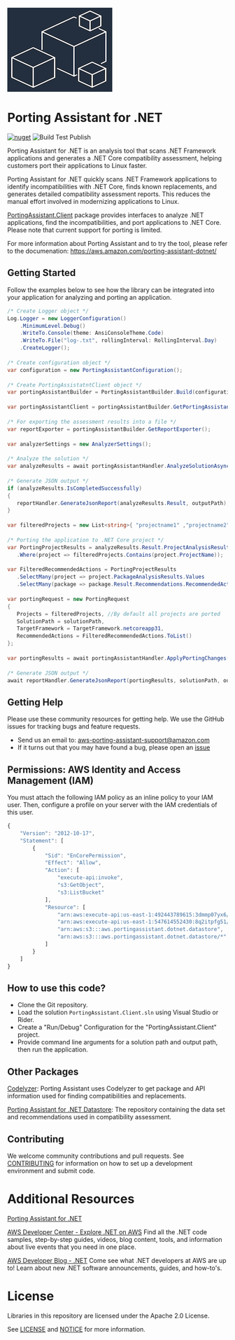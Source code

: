 ![Porting Assistant for .NET](./logo.png "Porting Assistant for .NET")

# Porting Assistant for .NET
[![nuget](https://img.shields.io/nuget/v/PortingAssistant.Client.svg)](https://www.nuget.org/packages/PortingAssistant.Client/)
![Build Test Publish](https://github.com/aws/porting-assistant-dotnet-client/workflows/Build%20Test%20Publish/badge.svg)
 
Porting Assistant for .NET is an analysis tool that scans .NET Framework applications and generates a .NET Core compatibility assessment, helping customers port their applications to Linux faster.
 
Porting Assistant for .NET quickly scans .NET Framework applications to identify incompatibilities with .NET Core, finds known replacements, and generates detailed compatibility assessment reports. This reduces the manual effort involved in modernizing applications to Linux.
 
[PortingAssistant.Client](https://www.nuget.org/packages/PortingAssistant.Client/) package provides interfaces to analyze .NET applications, find the incompatibilities, and port applications to .NET Core. Please note that current support for porting is limited.
 
For more information about Porting Assistant and to try the tool, please refer to the documenation: https://aws.amazon.com/porting-assistant-dotnet/

## Getting Started

Follow the examples below to see how the library can be integrated into your application for analyzing and porting an application.

```csharp
/* Create Logger object */
Log.Logger = new LoggerConfiguration()
    .MinimumLevel.Debug()
    .WriteTo.Console(theme: AnsiConsoleTheme.Code)
    .WriteTo.File("log-.txt", rollingInterval: RollingInterval.Day)
    .CreateLogger();

/* Create configuration object */
var configuration = new PortingAssistantConfiguration();

/* Create PortingAssistatntClient object */
var portingAssistantBuilder = PortingAssistantBuilder.Build(configuration, logger);

var portingAssistantClient = portingAssistantBuilder.GetPortingAssistant();

/* For exporting the assessment results into a file */
var reportExporter = portingAssistantBuilder.GetReportExporter();

var analyzerSettings = new AnalyzerSettings();

/* Analyze the solution */
var analyzeResults = await portingAssistantHandler.AnalyzeSolutionAsync(solutionPath, analyzerSettings);

/* Generate JSON output */
if (analyzeResults.IsCompletedSuccessfully)
{
   reportHandler.GenerateJsonReport(analyzeResults.Result, outputPath);
}

var filteredProjects = new List<string>{ "projectname1" ,"projectname2"} 

/* Porting the application to .NET Core project */
var PortingProjectResults = analyzeResults.Result.ProjectAnalysisResults
   .Where(project => filteredProjects.Contains(project.ProjectName));

var FilteredRecommendedActions = PortingProjectResults
   .SelectMany(project => project.PackageAnalysisResults.Values
   .SelectMany(package => package.Result.Recommendations.RecommendedActions));

var portingRequest = new PortingRequest
{
   Projects = filteredProjects, //By default all projects are ported
   SolutionPath = solutionPath,
   TargetFramework = TargetFramework.netcoreapp31,
   RecommendedActions = FilteredRecommendedActions.ToList()
};

var portingResults = await portingAssistantHandler.ApplyPortingChanges(portingRequest);

/* Generate JSON output */
await reportHandler.GenerateJsonReport(portingResults, solutionPath, outputPath);
```

## Getting Help

Please use these community resources for getting help. We use the GitHub issues
for tracking bugs and feature requests.

* Send us an email to: aws-porting-assistant-support@amazon.com
* If it turns out that you may have found a bug,
  please open an [issue](https://github.com/aws/porting-assistant-dotnet-client/issues/new)
  
## Permissions: AWS Identity and Access Management (IAM)
 
You must attach the following IAM policy as an inline policy to your IAM user. Then, configure a profile on your server with the IAM credentials of this user.
 
 
```javascript
{
    "Version": "2012-10-17",
    "Statement": [
        {
            "Sid": "EnCorePermission",
            "Effect": "Allow",
            "Action": [
                "execute-api:invoke",
                "s3:GetObject",
                "s3:ListBucket"
            ],
            "Resource": [
                "arn:aws:execute-api:us-east-1:492443789615:3dmmp07yx6/*",
                "arn:aws:execute-api:us-east-1:547614552430:8q2itpfg51/*",
                "arn:aws:s3:::aws.portingassistant.dotnet.datastore",
                "arn:aws:s3:::aws.portingassistant.dotnet.datastore/*"
            ]
        }
    ]
}
```
## How to use this code?
* Clone the Git repository.
* Load the solution `PortingAssistant.Client.sln` using Visual Studio or Rider. 
* Create a "Run/Debug" Configuration for the "PortingAssistant.Client" project.
* Provide command line arguments for a solution path and output path, then run the application.

## Other Packages
[Codelyzer](https://github.com/aws/codelyzer-analysis): Porting Assistant uses Codelyzer to get package and API information used for finding compatibilities and replacements.

[Porting Assistant for .NET Datastore](https://github.com/aws/porting-assistant-dotnet-datastore): The repository containing the data set and recommendations used in compatibility assessment.


## Contributing

We welcome community contributions and pull requests. See
[CONTRIBUTING](./CONTRIBUTING.md) for information on how to set up a development
environment and submit code.

# Additional Resources
 
[Porting Assistant for .NET](https://docs.aws.amazon.com/portingassistant/index.html)
 
[AWS Developer Center - Explore .NET on AWS](https://aws.amazon.com/developer/language/net/)
Find all the .NET code samples, step-by-step guides, videos, blog content, tools, and information about live events that you need in one place.
 
[AWS Developer Blog - .NET](https://aws.amazon.com/blogs/developer/category/programing-language/dot-net/)
Come see what .NET developers at AWS are up to!  Learn about new .NET software announcements, guides, and how-to's.


# License

Libraries in this repository are licensed under the Apache 2.0 License.

See [LICENSE](./LICENSE) and [NOTICE](./NOTICE) for more information.  

